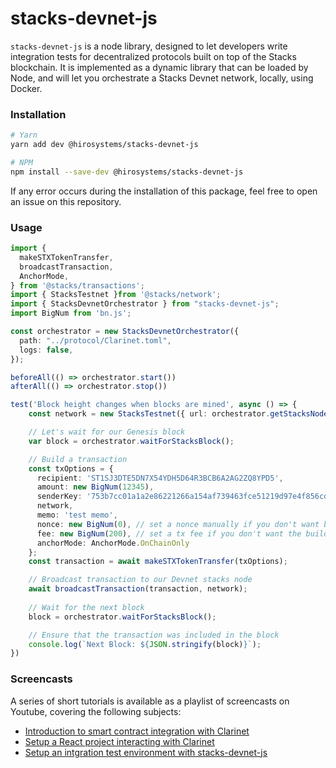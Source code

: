 # stacks-devnet-js

`stacks-devnet-js` is a node library, designed to let developers write integration tests for decentralized protocols built on top of the Stacks blockchain.
It is implemented as a dynamic library that can be loaded by Node, and will let you orchestrate a Stacks Devnet network, locally, using Docker.

### Installation

```bash
# Yarn
yarn add dev @hirosystems/stacks-devnet-js

# NPM
npm install --save-dev @hirosystems/stacks-devnet-js
```

If any error occurs during the installation of this package, feel free to open an issue on this repository. 


### Usage

```typescript
import {
  makeSTXTokenTransfer,
  broadcastTransaction,
  AnchorMode,
} from '@stacks/transactions';
import { StacksTestnet }from '@stacks/network';
import { StacksDevnetOrchestrator } from "stacks-devnet-js";
import BigNum from 'bn.js';

const orchestrator = new StacksDevnetOrchestrator({
  path: "../protocol/Clarinet.toml",
  logs: false,
});

beforeAll(() => orchestrator.start())
afterAll(() => orchestrator.stop())

test('Block height changes when blocks are mined', async () => {
    const network = new StacksTestnet({ url: orchestrator.getStacksNodeUrl() });

    // Let's wait for our Genesis block
    var block = orchestrator.waitForStacksBlock();

    // Build a transaction
    const txOptions = {
      recipient: 'ST1SJ3DTE5DN7X54YDH5D64R3BCB6A2AG2ZQ8YPD5',
      amount: new BigNum(12345),
      senderKey: '753b7cc01a1a2e86221266a154af739463fce51219d97e4f856cd7200c3bd2a601',
      network,
      memo: 'test memo',
      nonce: new BigNum(0), // set a nonce manually if you don't want builder to fetch from a Stacks node
      fee: new BigNum(200), // set a tx fee if you don't want the builder to estimate
      anchorMode: AnchorMode.OnChainOnly
    };
    const transaction = await makeSTXTokenTransfer(txOptions);

    // Broadcast transaction to our Devnet stacks node
    await broadcastTransaction(transaction, network);
    
    // Wait for the next block
    block = orchestrator.waitForStacksBlock();

    // Ensure that the transaction was included in the block
    console.log(`Next Block: ${JSON.stringify(block)}`);
})
```

### Screencasts

A series of short tutorials is available as a playlist of screencasts on Youtube, covering the following subjects:

- [Introduction to smart contract integration with Clarinet](https://youtu.be/pucJ_tOC3pk)
- [Setup a React project interacting with Clarinet](https://youtu.be/b7iipqzTUH8)
- [Setup an intgration test environment with stacks-devnet-js](https://youtu.be/BqeL17m1dZk)
